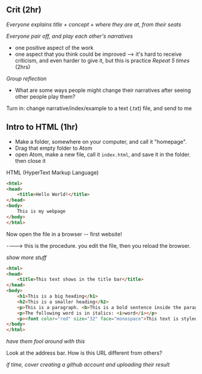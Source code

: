 <!--
Prep: Make sure crit document is set up
-->


## Crit (2hr)

_Everyone explains title + concept + where they are at, from their seats_

_Everyone pair off, and play each other's narratives_
- one positive aspect of the work
- one aspect that you think could be improved
--> it's hard to receive criticism, and even harder to give it, but this is practice
_Repeat 5 times_ (2hrs)

_Group reflection_

- What are some ways people might change their narratives after seeing other people play them?

Turn in: change narrative/index/example to a text (.txt) file, and send to me



## Intro to HTML (1hr)

- Make a folder, somewhere on your computer, and call it "homepage".
- Drag that empty folder to Atom
- open Atom, make a new file, call it `index.html`, and save it in the folder. then close it

HTML (HyperText Markup Language)

```html
<html>
<head>
    <title>Hello World!</title>
</head>
<body>
    This is my webpage
</body>
</html>
```

Now open the file in a browser -- first website!

----> this is the procedure. you edit the file, then you reload the browser.

_show more stuff_

```html
<html>
<head>
    <title>This text shows in the title bar</title>
</head>
<body>
    <h1>This is a big heading</h1>
    <h2>This is a smaller heading</h2>
    <p>This is a paragraph. <b>This is a bold sentence inside the paragraph.</b></p>
    <p>The following word is in italics: <i>word</i></p>
    <p><font color="red" size="32" face="monospace">This text is styled</font></p>
</body>
</html>
```

_have them fool around with this_

Look at the address bar. How is this URL different from others?

_if time, cover creating a github account and uploading their result_
